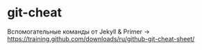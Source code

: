 # git-cheat
Вспомогательные команды от Jekyll &amp; Primer → https://training.github.com/downloads/ru/github-git-cheat-sheet/
